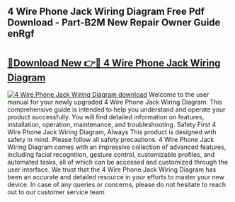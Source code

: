 ## 4 Wire Phone Jack Wiring Diagram Free Pdf Download - Part-B2M New Repair Owner Guide enRgf

# <h2><a href="http://dfjqjo.blite.top/?on=4+Wire+Phone+Jack+Wiring+Diagram">🔗Download New 👉🔴 4 Wire Phone Jack Wiring Diagram</a></h2>

[![4 Wire Phone Jack Wiring Diagram download](https://i.imgur.com/lujVjoI.png)](http://dfjqjo.blite.top/?on=4+Wire+Phone+Jack+Wiring+Diagram)
Welcome to the user manual for your newly upgraded 4 Wire Phone Jack Wiring Diagram. This comprehensive guide is intended to help you understand and operate your product successfully. You will find detailed information on features, installation, operation, maintenance, and troubleshooting. Safety First 4 Wire Phone Jack Wiring Diagram, Always This product is designed with safety in mind. Please follow all safety precautions. 4 Wire Phone Jack Wiring Diagram comes with an impressive collection of advanced features, including facial recognition, gesture control, customizable profiles, and automated tasks, all of which can be accessed and customized through the user interface. We trust that the 4 Wire Phone Jack Wiring Diagram has been an accurate and detailed resource in your efforts to master your new device. In case of any queries or concerns, please do not hesitate to reach out to our customer service team.
